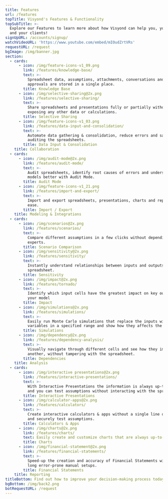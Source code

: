 ```yaml
---
title: Features
url: /features
topTitle: Visyond's Features & Functionality
topSubTitle: >-
  Explore our Features to learn more about how Visyond can help you, your team
  and your clients!
signUpURL: /accounts/signup/
watchVideoURL: 'https://www.youtube.com/embed/mIOudZrtVRs'
requestURL: /request
bgImage: /img/banner.jpg
section:
  - cards:
      - icon: /img/feature-icons-v1_09.png
        link: /features/knowledge-base/
        text: >-
          Spreadsheet data, assumptions, attachments, conversations and
          approvals are stored in a single place.
        title: Knowledge Base
      - icon: /img/selective-sharing@2x.png
        link: /features/selective-sharing/
        text: >-
          Share spreadsheets and presentations fully or partially without
          exposing any other data or calculations.
        title: Selective Sharing
      - icon: /img/feature-icons-v1_03.png
        link: /features/data-input-and-consolidation/
        text: >-
          Automate data gathering & consolidation, reduce errors and save time
          auditing the spreadsheets.
        title: Data Input & Consolidation
    title: Collaboration
  - cards:
      - icon: /img/audit-mode@2x.png
        link: /features/audit-mode/
        text: >-
          Audit spreadsheets, identify root causes of errors and understand your
          models better with Audit Mode.
        title: Audit Mode
      - icon: /img/feature-icons-v1_21.png
        link: /features/import-and-export/
        text: >-
          Import and export spreadsheets, presentations, charts and reports with
          ease.
        title: Import / Export
    title: Modeling & Integrations
  - cards:
      - icon: /img/scenarios@2x.png
        link: /features/scenarios/
        text: >-
          Compare different assumptions in a few clicks without depending on
          experts.
        title: Scenario Comparison
      - icon: /img/sensitivity@2x.png
        link: /features/sensitivity/
        text: >-
          Instantly understand relationships between inputs and outputs of your
          spreadsheet.
        title: Sensitivity
      - icon: /img/impact@2x.png
        link: /features/tornado/
        text: >-
          Identify which input cells have the greatest impact on key outputs of
          your model
        title: Impact
      - icon: /img/simulations@2x.png
        link: /features/simulations/
        text: >-
          Easily run Monte Carlo simulations that replace the inputs with random
          variables in a specified range and show how they affects the output.
        title: Simulations
      - icon: /img/dependency@2x.png
        link: /features/dependency-analysis/
        text: >-
          Visually navigate through different cells and see how they impact one
          another, without tampering with the spreadsheet.
        title: Dependencies
    title: Analysis
  - cards:
      - icon: /img/interactive presentations@2x.png
        link: /features/interactive-presentations/
        text: >-
          With Interactive Presentations the information is always up-to-date,
          and you can test assumptions without interacting with the spreadsheet.
        title: Interactive Presentations
      - icon: /img/calculator-apps@2x.png
        link: /features/calculators/
        text: >-
          Create interactive calculators & apps without a single line of code
          and securely test assumptions.
        title: Calculators & Apps
      - icon: /img/charts@2x.png
        link: /features/charts/
        text: Easily create and customize charts that are always up-to-date.
        title: Charts
      - icon: /img/financial-statement@2x.png
        link: /features/financial-statements/
        text: >-
          Speed-up the creation and accuracy of Financial Statements without
          long error-prone manual setups.
        title: Financial Statements
    title: Reporting
titleBottom: Find out how to improve your decision-making process today
bgBottom: /img/back2.png
botRequestURL: /request
---
```


